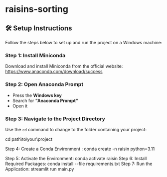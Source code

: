 # raisins-sorting


## 🛠️ Setup Instructions

Follow the steps below to set up and run the project on a Windows machine:

### Step 1: Install Miniconda

Download and install Miniconda from the official website:  
https://www.anaconda.com/download/success

### Step 2: Open Anaconda Prompt

- Press the **Windows key**
- Search for **"Anaconda Prompt"**
- Open it

### Step 3: Navigate to the Project Directory

Use the `cd` command to change to the folder containing your project:

cd path\to\your\project

Step 4: Create a Conda Environment : conda create -n raisin python=3.11

Step 5: Activate the Environment: conda activate raisin
Step 6: Install Required Packages: conda install --file requirements.txt
Step 7: Run the Application: streamlit run main.py